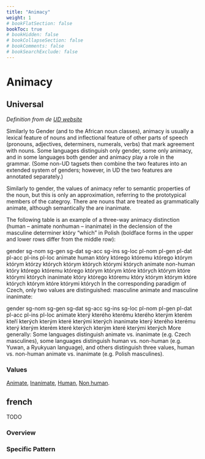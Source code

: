 ```yaml
---
title: "Animacy"
weight: 1
# bookFlatSection: false
bookToc: true
# bookHidden: false
# bookCollapseSection: false
# bookComments: false
# bookSearchExclude: false
---
```


# Animacy

## Universal

*Definition from de [UD website](https://universaldependencies.org/u/feat/Animacy.html)*

Similarly to Gender (and to the African noun classes), animacy is usually a lexical feature of nouns and inflectional feature of other parts of speech (pronouns, adjectives, determiners, numerals, verbs) that mark agreement with nouns. Some languages distinguish only gender, some only animacy, and in some languages both gender and animacy play a role in the grammar. (Some non-UD tagsets then combine the two features into an extended system of genders; however, in UD the two features are annotated separately.)

Similarly to gender, the values of animacy refer to semantic properties of the noun, but this is only an approximation, referring to the prototypical members of the categroy. There are nouns that are treated as grammatically animate, although semantically the are inanimate.

The following table is an example of a three-way animacy distinction (human – animate nonhuman – inanimate) in the declension of the masculine determiner który “which” in Polish (boldface forms in the upper and lower rows differ from the middle row):

gender	sg-nom	sg-gen	sg-dat	sg-acc	sg-ins	sg-loc	pl-nom	pl-gen	pl-dat	pl-acc	pl-ins	pl-loc
animate human	który	którego	któremu	którego	którym	którym	którzy	których	którym	których	którymi	których
animate non-human	który	którego	któremu	którego	którym	którym	które	których	którym	które	którymi	których
inanimate	który	którego	któremu	który	którym	którym	które	których	którym	które	którymi	których
In the corresponding paradigm of Czech, only two values are distinguished: masculine animate and masculine inanimate:

gender	sg-nom	sg-gen	sg-dat	sg-acc	sg-ins	sg-loc	pl-nom	pl-gen	pl-dat	pl-acc	pl-ins	pl-loc
animate	který	kterého	kterému	kterého	kterým	kterém	kteří	kterých	kterým	které	kterými	kterých
inanimate	který	kterého	kterému	který	kterým	kterém	které	kterých	kterým	které	kterými	kterých
More generally: Some languages distinguish animate vs. inanimate (e.g. Czech masculines), some languages distinguish human vs. non-human (e.g. Yuwan, a Ryukyuan language), and others distinguish three values, human vs. non-human animate vs. inanimate (e.g. Polish masculines).

### Values


[Animate](https://universaldependencies.org/u/feat/Animacy.html#Anim),
[Inanimate](https://universaldependencies.org/u/feat/Animacy.html#Inan),
[Human](https://universaldependencies.org/u/feat/Animacy.html#Hum),
[Non human](https://universaldependencies.org/u/feat/Animacy.html#Nhum).

## french

TODO
### Overview

### Specific Pattern

